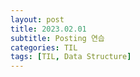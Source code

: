```yaml
---
layout: post
title: 2023.02.01
subtitle: Posting 연습
categories: TIL
tags: [TIL, Data Structure]
---
```

